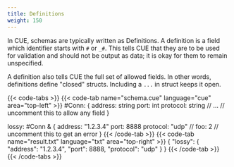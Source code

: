 ```yaml
---
title: Definitions
weight: 150
---
```


In CUE, schemas are typically written as Definitions.
A definition is a field which identifier starts with
`#` or `_#`.
This tells CUE that they are to be used for validation and should
not be output as data; it is okay for them to remain unspecified.

A definition also tells CUE the full set of allowed fields.
In other words, definitions define "closed" structs.
Including a `...` in struct keeps it open.

{{< code-tabs >}}
{{< code-tab name="schema.cue" language="cue"  area="top-left" >}}
#Conn: {
	address:  string
	port:     int
	protocol: string
	// ...    // uncomment this to allow any field
}

lossy: #Conn & {
	address:  "1.2.3.4"
	port:     8888
	protocol: "udp"
	// foo: 2 // uncomment this to get an error
}
{{< /code-tab >}}
{{< code-tab name="result.txt" language="txt"  area="top-right" >}}
{
    "lossy": {
        "address": "1.2.3.4",
        "port": 8888,
        "protocol": "udp"
    }
}
{{< /code-tab >}}
{{< /code-tabs >}}
